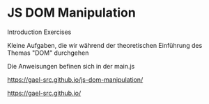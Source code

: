 # JS DOM Manipulation 

Introduction Exercises

Kleine Aufgaben, die wir während der theoretischen Einführung des Themas "DOM" durchgehen

Die Anweisungen befinen sich in der main.js

https://gael-src.github.io/js-dom-manipulation/


https://gael-src.github.io/
